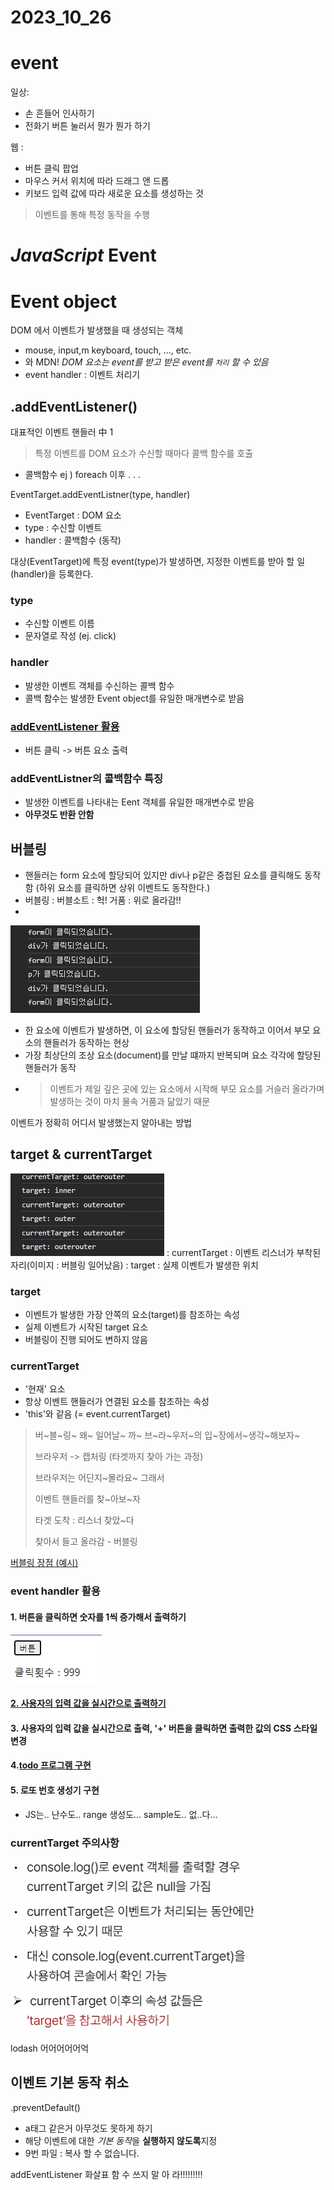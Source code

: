 # 2023_10_26


# **event**
일상:
- 손 흔들어 인사하기 
- 전화기 버튼 눌러서 뭔가 뭔가 하기

웹 :
- 버튼 클릭 팝업
- 마우스 커서 위치에 따라 드래그 앤 드롭
- 키보드 입력 값에 따라 새로운 요소를 생성하는 것
> 이벤트를 통해 특정 동작을 수행

# *JavaScript* **Event**

# Event object
DOM 에서 이벤트가 발생했을 때 생성되는 객체
- mouse, input,m keyboard, touch, ..., etc.
- 와 MDN!
*DOM 요소는 event를 받고 받은 event를 `처리` 할 수 있음*
- event handler : 이벤트 처리기

## .addEventListener()
대표적인 이벤트 핸들러 中 1
> 특정 이벤트를 DOM 요소가 수신할 때마다 콜백 함수를 호출
- 콜백함수 ej ) foreach 이후 . . .

EventTarget.addEventListner(type, handler)
- EventTarget : DOM 요소
- type : 수신할 이벤트
- handler : 콜백함수 (동작)

대상(EventTarget)에 특정 event(type)가 발생하면, 지정한 이벤트를 받아 할 일(handler)을 등록한다.

### type
- 수신할 이벤트 이름
- 문자열로 작성 (ej. click)

### handler 
- 발생한 이벤트 객체를 수신하는 콜백 함수
- 콜백 함수는 발생한 Event object를 유일한 매개변수로 받음

### [addEventListener 활용](./lo_que_hecho.md/#addeventlistener-활용)
- 버튼 클릭 -> 버튼 요소 출력

### addEventListner의 콜백함수 특징
- 발생한 이벤트를 나타내는 Eent 객체를 유일한 매개변수로 받음
-  **아무것도 반환 안함**

## 버블링
- 핸들러는 form 요소에 할당되어 있지만 div나 p같은 중첩된 요소를 클릭해도 동작함 (하위 요소를 클릭하면 상위 이벤트도 동작한다.)
- 버블링 : 버블소트 : 헉! 거품 : 위로 올라감!!
- 
![Alt text](image.png)


- 한 요소에 이벤트가 발생하면, 이 요소에 할당된 핸들러가 동작하고 이어서 부모 요소의 핸들러가 동작하는 현상
- 가장 최상단의 조상 요소(document)를 만날 떄까지 반복되며 요소 각각에 할당된 핸들러가 동작
-  > 이벤트가 제일 깊은 곳에 있는 요소에서 시작해 부모 요소를 거슬러 올라가며 발생하는 것이 마치 물속 거품과 닮았기 때문

이벤트가 정확히 어디서 발생했는지 알아내는 방법

## target & currentTarget

![Alt text](image-1.png)
: currentTarget :  이벤트 리스너가 부착된 자리(이미지 : 버블링 일어났음)
: target : 실제 이벤트가 발생한 위치 

### target
- 이벤트가 발생한 가장 안쪽의 요소(target)를 참조하는 속성
- 실제 이벤트가 시작된 target 요소
- 버블링이 진행 되어도 변하지 않음
### currentTarget
- '현재' 요소
- 항상 이벤트 핸들러가 연결된 요소를 참조하는 속성
- 'this'와 같음 (= event.currentTarget)


> 버~블~링~ 왜~ 일어날~ 까~ 브~라~우저~의 입~장에서~생각~해보자~
>
>  브라우저 -> 캡처링 (타겟까지 찾아 가는 과정)
>
> 브라우저는 어딘지~몰라요~ 그래서
> 
> 이벤트 핸들러를 찾~아보~자
>
> 타겟 도착 : 리스너 찾았~다
>
> 찾아서 들고 올라감 - 버블링

[버블링 장점  (예시)](/lo_que_hecho.md/#버블링-장점)

### event handler 활용

#### 1. 버튼을 클릭하면 숫자를 1씩 증가해서 출력하기

![Alt text](image-2.png)

#### [2. 사용자의 입력 값을 실시간으로 출력하기](/lo_que_hecho.md/#2사용자의-입력-값을-실시간으로-출력하기)
  
#### 3. 사용자의 입력 값을 실시간으로 출력, '+' 버튼을 클릭하면 출력한 값의 CSS 스타일 변경
#### 4.[todo 프로그램 구현 ](/lo_que_hecho.md/#4-todo)
#### 5. 로또 번호 생성기 구현
- JS는.. 난수도.. range 생성도... sample도.. 없..다...


### currentTarget 주의사항

![Alt text](image-3.png)


lodash 어어어어어억

## 이벤트 기본 동작 취소
.preventDefault()
- a태그 같은거 아무것도 못하게 하기
- 해당 이벤트에 대한 *기본 동작*을 **실행하지 않도록**지정
- 9번 파일 : 복사 할 수 없습니다.

addEventListener 화살표 함 수 쓰지 말 아 라!!!!!!!!!
